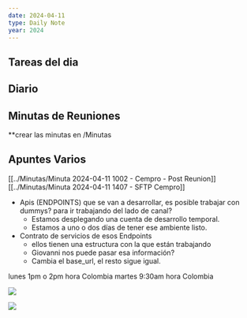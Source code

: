 ```yaml
---
date: 2024-04-11
type: Daily Note
year: 2024
---
```


## Tareas del dia

## Diario

## Minutas de Reuniones
**crear las minutas en /Minutas

## Apuntes Varios


[[../Minutas/Minuta 2024-04-11 1002 - Cempro - Post Reunion]]
[[../Minutas/Minuta 2024-04-11 1407 - SFTP Cempro]]



- Apis (ENDPOINTS) que se van a desarrollar, es posible trabajar con dummys? para ir trabajando del lado de canal?
	- Estamos desplegando una cuenta de desarrollo temporal.
	- Estamos a uno o dos días de tener ese ambiente listo.
- Contrato de servicios de esos Endpoints
	- ellos tienen una estructura con la que están trabajando
	- Giovanni nos puede pasar esa información?
	- Cambia el base_url, el resto sigue igual.




lunes 1pm o  2pm hora Colombia
martes 9:30am hora Colombia


![](../attachments/Pasted%20image%2020240411174111.png)

![](../attachments/Pasted%20image%2020240411171616.png)